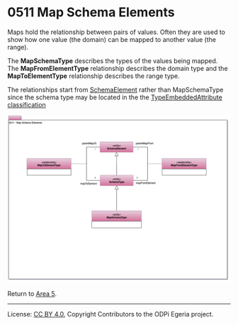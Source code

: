 <!-- SPDX-License-Identifier: CC-BY-4.0 -->
<!-- Copyright Contributors to the ODPi Egeria project. -->

# 0511 Map Schema Elements

Maps hold the relationship between pairs of values.  Often they
are used to show how one value (the domain) can be mapped to another
value (the range).

The **MapSchemaType** describes the types of the values being mapped.
The **MapFromElementType** relationship describes the domain type and
the **MapToElementType** relationship describes the range type.

The relationships start from [SchemaElement](0501-Schema-Elements.md)
rather than MapSchemaType since the schema type may be
located in the the [TypeEmbeddedAttribute classification](0505-Schema-Attributes.md)

![UML](0511-Map-Schema-Elements.png#pagewidth)


Return to [Area 5](Area-5-models.md).

----
License: [CC BY 4.0](https://creativecommons.org/licenses/by/4.0/),
Copyright Contributors to the ODPi Egeria project.
